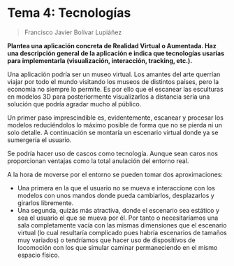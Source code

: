 # Tema 4: Tecnologías

> Francisco Javier Bolívar Lupiáñez

**Plantea una aplicación concreta de Realidad Virtual o Aumentada. Haz una descripción general de la aplicación e indica que tecnologías usarías para implementarla (visualización, interacción, tracking, etc.).**

Una aplicación podría ser un museo virtual. Los amantes del arte querrían viajar por todo el mundo visitando los museos de distintos países, pero la economía no siempre lo permite. Es por ello que el escanear las esculturas en modelos 3D para posteriormente visualizarlos a distancia sería una solución que podría agradar mucho al público.

Un primer paso imprescindible es, evidentemente, escanear y procesar los modelos reduciéndolos lo máximo posible de forma que no se pierda ni un solo detalle. A continuación se montaría un escenario virtual donde ya se sumergería el usuario.

Se podría hacer uso de cascos como tecnología. Aunque sean caros nos proporcionan ventajas como la total anulación del entorno real.

A la hora de moverse por el entorno se pueden tomar dos aproximaciones:

- Una primera en la que el usuario no se mueva e interaccione con los modelos con unos mandos donde pueda cambiarlos, desplazarlos y girarlos libremente.
- Una segunda, quizás más atractiva, donde el escenario sea estático y sea el usuario el que se mueva por él. Por tanto o necesitaríamos una sala completamente vacía con las mismas dimensiones que el escenario virtual (lo cual resultaría complicado pues habría escenarios de tamaños muy variados) o tendríamos que hacer uso de dispositivos de locomoción con los que simular caminar permaneciendo en el mismo espacio físico.